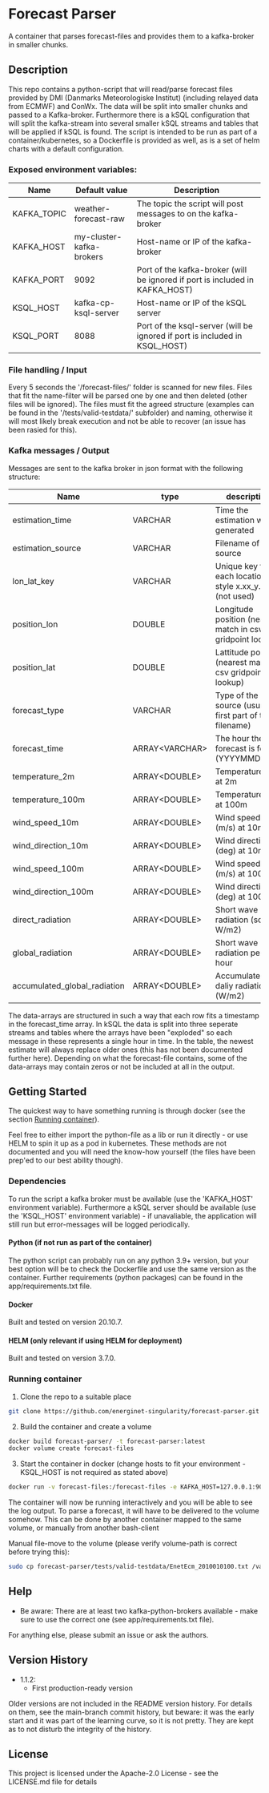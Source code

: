 # Forecast Parser

A container that parses forecast-files and provides them to a kafka-broker in smaller chunks.

## Description

This repo contains a python-script that will read/parse forecast files provided by DMI (Danmarks Meteorologiske Institut) (including relayed data from ECMWF) and ConWx. The data will be split into smaller chunks and passed to a Kafka-broker. Furthermore there is a kSQL configuration that will split the kafka-stream into several smaller kSQL streams and tables that will be applied if kSQL is found. The script is intended to be run as part of a container/kubernetes, so a Dockerfile is provided as well, as is a set of helm charts with a default configuration.

### Exposed environment variables:

| Name | Default value | Description |
|--|--|--|
|KAFKA_TOPIC|weather-forecast-raw|The topic the script will post messages to on the kafka-broker|
|KAFKA_HOST|my-cluster-kafka-brokers|Host-name or IP of the kafka-broker|
|KAFKA_PORT|9092|Port of the kafka-broker (will be ignored if port is included in KAFKA_HOST)|
|KSQL_HOST|kafka-cp-ksql-server|Host-name or IP of the kSQL server|
|KSQL_PORT|8088|Port of the ksql-server (will be ignored if port is included in KSQL_HOST)|

### File handling / Input

Every 5 seconds the '/forecast-files/' folder is scanned for new files. Files that fit the name-filter will be parsed one by one and then deleted (other files will be ignored). The files must fit the agreed structure (examples can be found in the '/tests/valid-testdata/' subfolder) and naming, otherwise it will most likely break execution and not be able to recover (an issue has been rasied for this).

### Kafka messages / Output

Messages are sent to the kafka broker in json format with the following structure:

| Name | type | description |
|--|--|--|
|estimation_time|VARCHAR|Time the estimation was generated|
|estimation_source|VARCHAR|Filename of the source|
|lon_lat_key|VARCHAR|Unique key for each location in style x.xx_y.yy (not used)|
|position_lon|DOUBLE|Longitude position (nearest match in csv gridpoint lookup)|
|position_lat|DOUBLE|Lattitude position (nearest match in csv gridpoint lookup)|
|forecast_type|VARCHAR|Type of the source (usually first part of the filename)|
|forecast_time|ARRAY\<VARCHAR\>|The hour the forecast is for (YYYYMMDDHH)|
|temperature_2m|ARRAY\<DOUBLE\>|Temperature (K) at 2m|
|temperature_100m|ARRAY\<DOUBLE\>|Temperature (K) at 100m|
|wind_speed_10m|ARRAY\<DOUBLE\>|Wind speed (m/s) at 10m|
|wind_direction_10m|ARRAY\<DOUBLE\>|Wind direction (deg) at 10m|
|wind_speed_100m|ARRAY\<DOUBLE\>|Wind speed (m/s) at 100m|
|wind_direction_100m|ARRAY\<DOUBLE\>|Wind direction (deg) at 100m|
|direct_radiation|ARRAY\<DOUBLE\>|Short wave radiation (solar W/m2)|
|global_radiation|ARRAY\<DOUBLE\>|Short wave radiation per hour|
|accumulated_global_radiation|ARRAY\<DOUBLE\>|Accumulated daliy radiation (W/m2)|

The data-arrays are structured in such a way that each row fits a timestamp in the forecast_time array. In kSQL the data is split into three seperate streams and tables where the arrays have been "exploded" so each message in these represents a single hour in time. In the table, the newest estimate will always replace older ones (this has not been documented further here). Depending on what the forecast-file contains, some of the data-arrays may contain zeros or not be included at all in the output.

## Getting Started

The quickest way to have something running is through docker (see the section [Running container](#running-container)).

Feel free to either import the python-file as a lib or run it directly - or use HELM to spin it up as a pod in kubernetes. These methods are not documented and you will need the know-how yourself (the files have been prep'ed to our best ability though).

### Dependencies

To run the script a kafka broker must be available (use the 'KAFKA_HOST' environment variable). Furthermore a kSQL server should be available (use the 'KSQL_HOST' environment variable) - if unavaliable, the application will still run but error-messages will be logged periodically.

#### Python (if not run as part of the container)

The python script can probably run on any python 3.9+ version, but your best option will be to check the Dockerfile and use the same version as the container. Further requirements (python packages) can be found in the app/requirements.txt file.

#### Docker

Built and tested on version 20.10.7.

#### HELM (only relevant if using HELM for deployment)

Built and tested on version 3.7.0.

### Running container

1. Clone the repo to a suitable place
````bash
git clone https://github.com/energinet-singularity/forecast-parser.git
````

2. Build the container and create a volume
````bash
docker build forecast-parser/ -t forecast-parser:latest
docker volume create forecast-files
````

3. Start the container in docker (change hosts to fit your environment - KSQL_HOST is not required as stated above)
````bash
docker run -v forecast-files:/forecast-files -e KAFKA_HOST=127.0.0.1:9092 -e KSQL_HOST=127.0.0.1:8088 -it --rm forecast-parser:latest
````
The container will now be running interactively and you will be able to see the log output. To parse a forecast, it will have to be delivered to the volume somehow. This can be done by another container mapped to the same volume, or manually from another bash-client

Manual file-move to the volume (please verify volume-path is correct before trying this):
````bash
sudo cp forecast-parser/tests/valid-testdata/EnetEcm_2010010100.txt /var/lib/docker/volumes/forecast-files/_data/
````

## Help

* Be aware: There are at least two kafka-python-brokers available - make sure to use the correct one (see app/requirements.txt file).

For anything else, please submit an issue or ask the authors.

## Version History

* 1.1.2:
    * First production-ready version
    <!---* See [commit change]() or See [release history]()--->

Older versions are not included in the README version history. For details on them, see the main-branch commit history, but beware: it was the early start and it was part of the learning curve, so it is not pretty. They are kept as to not disturb the integrity of the history.

## License

This project is licensed under the Apache-2.0 License - see the LICENSE.md file for details
